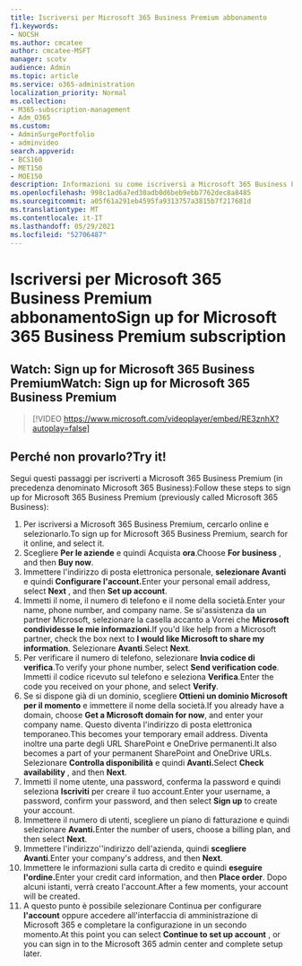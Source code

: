 ```yaml
---
title: Iscriversi per Microsoft 365 Business Premium abbonamento
f1.keywords:
- NOCSH
ms.author: cmcatee
author: cmcatee-MSFT
manager: scotv
audience: Admin
ms.topic: article
ms.service: o365-administration
localization_priority: Normal
ms.collection:
- M365-subscription-management
- Adm_O365
ms.custom:
- AdminSurgePortfolio
- adminvideo
search.appverid:
- BCS160
- MET150
- MOE150
description: Informazioni su come iscriversi a Microsoft 365 Business Premium (in precedenza denominato Microsoft 365 Business).
ms.openlocfilehash: 998c1ad6a7ed30adb0d6beb9ebb7762dec8a8485
ms.sourcegitcommit: a05f61a291eb4595fa9313757a3815b7f217681d
ms.translationtype: MT
ms.contentlocale: it-IT
ms.lasthandoff: 05/29/2021
ms.locfileid: "52706487"
---
```

# <a name="sign-up-for-microsoft-365-business-premium-subscription"></a><span data-ttu-id="5cab3-103">Iscriversi per Microsoft 365 Business Premium abbonamento</span><span class="sxs-lookup"><span data-stu-id="5cab3-103">Sign up for Microsoft 365 Business Premium subscription</span></span>

## <a name="watch-sign-up-for-microsoft-365-business-premium"></a><span data-ttu-id="5cab3-104">Watch: Sign up for Microsoft 365 Business Premium</span><span class="sxs-lookup"><span data-stu-id="5cab3-104">Watch: Sign up for Microsoft 365 Business Premium</span></span>

> [!VIDEO https://www.microsoft.com/videoplayer/embed/RE3znhX?autoplay=false]

## <a name="try-it"></a><span data-ttu-id="5cab3-105">Perché non provarlo?</span><span class="sxs-lookup"><span data-stu-id="5cab3-105">Try it!</span></span>

<span data-ttu-id="5cab3-106">Segui questi passaggi per iscriverti a Microsoft 365 Business Premium (in precedenza denominato Microsoft 365 Business):</span><span class="sxs-lookup"><span data-stu-id="5cab3-106">Follow these steps to sign up for Microsoft 365 Business Premium (previously called Microsoft 365 Business):</span></span>

1. <span data-ttu-id="5cab3-107">Per iscriversi a Microsoft 365 Business Premium, cercarlo online e selezionarlo.</span><span class="sxs-lookup"><span data-stu-id="5cab3-107">To sign up for Microsoft 365 Business Premium, search for it online, and select it.</span></span>
2. <span data-ttu-id="5cab3-108">Scegliere  **Per le aziende** e quindi Acquista  **ora**.</span><span class="sxs-lookup"><span data-stu-id="5cab3-108">Choose  **For business** , and then  **Buy now**.</span></span>
3. <span data-ttu-id="5cab3-109">Immettere l'indirizzo di posta elettronica personale, **selezionare Avanti** e quindi **Configurare l'account.**</span><span class="sxs-lookup"><span data-stu-id="5cab3-109">Enter your personal email address, select  **Next** , and then  **Set up account**.</span></span>
4. <span data-ttu-id="5cab3-110">Immetti il nome, il numero di telefono e il nome della società.</span><span class="sxs-lookup"><span data-stu-id="5cab3-110">Enter your name, phone number, and company name.</span></span> <span data-ttu-id="5cab3-111">Se si&#39;assistenza da un partner Microsoft, selezionare la casella accanto a Vorrei che **Microsoft condividesse le mie informazioni.**</span><span class="sxs-lookup"><span data-stu-id="5cab3-111">If you&#39;d like help from a Microsoft partner, check the box next to  **I would like Microsoft to share my information**.</span></span> <span data-ttu-id="5cab3-112">Selezionare  **Avanti**.</span><span class="sxs-lookup"><span data-stu-id="5cab3-112">Select  **Next**.</span></span>
5. <span data-ttu-id="5cab3-113">Per verificare il numero di telefono, selezionare  **Invia codice di verifica**.</span><span class="sxs-lookup"><span data-stu-id="5cab3-113">To verify your phone number, select  **Send verification code**.</span></span> <span data-ttu-id="5cab3-114">Immetti il codice ricevuto sul telefono e seleziona  **Verifica**.</span><span class="sxs-lookup"><span data-stu-id="5cab3-114">Enter the code you received on your phone, and select  **Verify**.</span></span>
6. <span data-ttu-id="5cab3-115">Se si dispone già di un dominio, scegliere  **Ottieni un dominio Microsoft per il momento** e immettere il nome della società.</span><span class="sxs-lookup"><span data-stu-id="5cab3-115">If you already have a domain, choose  **Get a Microsoft domain for now**, and enter your company name.</span></span> <span data-ttu-id="5cab3-116">Questo diventa l'indirizzo di posta elettronica temporaneo.</span><span class="sxs-lookup"><span data-stu-id="5cab3-116">This becomes your temporary email address.</span></span> <span data-ttu-id="5cab3-117">Diventa inoltre una parte degli URL SharePoint e OneDrive permanenti.</span><span class="sxs-lookup"><span data-stu-id="5cab3-117">It also becomes a part of your permanent SharePoint and OneDrive URLs.</span></span> <span data-ttu-id="5cab3-118">Selezionare **Controlla disponibilità** e quindi **Avanti.**</span><span class="sxs-lookup"><span data-stu-id="5cab3-118">Select  **Check availability** , and then  **Next**.</span></span>
7. <span data-ttu-id="5cab3-119">Immetti il nome utente, una password, conferma la password e quindi seleziona  **Iscriviti**  per creare il tuo account.</span><span class="sxs-lookup"><span data-stu-id="5cab3-119">Enter your username, a password, confirm your password, and then select  **Sign up**  to create your account.</span></span>
8. <span data-ttu-id="5cab3-120">Immettere il numero di utenti, scegliere un piano di fatturazione e quindi selezionare **Avanti.**</span><span class="sxs-lookup"><span data-stu-id="5cab3-120">Enter the number of users, choose a billing plan, and then select  **Next**.</span></span>
9.  <span data-ttu-id="5cab3-121">Immettere l'indirizzo&#39;'indirizzo dell'azienda, quindi  **scegliere Avanti**.</span><span class="sxs-lookup"><span data-stu-id="5cab3-121">Enter your company&#39;s address, and then  **Next**.</span></span>
10. <span data-ttu-id="5cab3-122">Immettere le informazioni sulla carta di credito e quindi **eseguire l'ordine.**</span><span class="sxs-lookup"><span data-stu-id="5cab3-122">Enter your credit card information, and then  **Place order**.</span></span> <span data-ttu-id="5cab3-123">Dopo alcuni istanti, verrà creato l'account.</span><span class="sxs-lookup"><span data-stu-id="5cab3-123">After a few moments, your account will be created.</span></span>
11. <span data-ttu-id="5cab3-124">A questo punto è possibile selezionare Continua per configurare **l'account** oppure accedere all'interfaccia di amministrazione di Microsoft 365 e completare la configurazione in un secondo momento.</span><span class="sxs-lookup"><span data-stu-id="5cab3-124">At this point you can select  **Continue to set up account** , or you can sign in to the Microsoft 365 admin center and complete setup later.</span></span>